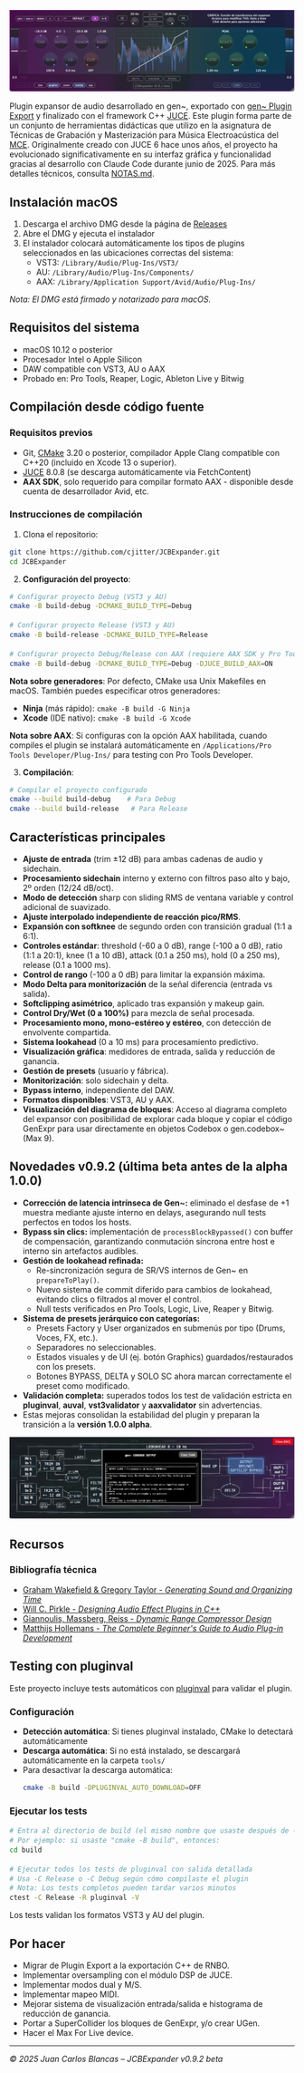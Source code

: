 
![JCBExpander Interface](Assets/screenshot.png)

Plugin expansor de audio desarrollado en gen~, exportado con [gen~ Plugin Export](https://github.com/Cycling74/gen-plugin-export) y finalizado con el framework C++ [JUCE](https://github.com/juce-framework/JUCE). Este plugin forma parte de un conjunto de herramientas didácticas que utilizo en la asignatura de Técnicas de Grabación y Masterización para Música Electroacústica del [MCE](https://katarinagurska.com/curso-of/master-de-composicion-electroacustica-mce/). Originalmente creado con JUCE 6 hace unos años, el proyecto ha evolucionado significativamente en su interfaz gráfica y funcionalidad gracias al desarrollo con Claude Code durante junio de 2025. Para más detalles técnicos, consulta [NOTAS.md](NOTAS.md).

## Instalación macOS
1. Descarga el archivo DMG desde la página de [Releases](https://github.com/cjitter/JCBExpander/releases)
2. Abre el DMG y ejecuta el instalador
3. El instalador colocará automáticamente los tipos de plugins seleccionados en las ubicaciones correctas del sistema:
   - VST3: `/Library/Audio/Plug-Ins/VST3/`
   - AU: `/Library/Audio/Plug-Ins/Components/`
   - AAX: `/Library/Application Support/Avid/Audio/Plug-Ins/`

*Nota: El DMG está firmado y notarizado para macOS.*

## Requisitos del sistema

- macOS 10.12 o posterior
- Procesador Intel o Apple Silicon
- DAW compatible con VST3, AU o AAX
- Probado en: Pro Tools, Reaper, Logic, Ableton Live y Bitwig

## Compilación desde código fuente

### Requisitos previos
- Git, [CMake](https://cmake.org) 3.20 o posterior, compilador Apple Clang compatible con C++20 (incluido en Xcode 13 o superior).
- [JUCE](https://github.com/juce-framework/JUCE) 8.0.8 (se descarga automáticamente via FetchContent)
- **AAX SDK**, solo requerido para compilar formato AAX - disponible desde cuenta de desarrollador Avid, etc.

### Instrucciones de compilación

1. Clona el repositorio:
```bash
git clone https://github.com/cjitter/JCBExpander.git
cd JCBExpander
```

2. **Configuración del proyecto**:
```bash
# Configurar proyecto Debug (VST3 y AU)
cmake -B build-debug -DCMAKE_BUILD_TYPE=Debug

# Configurar proyecto Release (VST3 y AU)
cmake -B build-release -DCMAKE_BUILD_TYPE=Release

# Configurar proyecto Debug/Release con AAX (requiere AAX SDK y Pro Tools Developer instalado)
cmake -B build-debug -DCMAKE_BUILD_TYPE=Debug -DJUCE_BUILD_AAX=ON
```

**Nota sobre generadores**: Por defecto, CMake usa Unix Makefiles en macOS. También puedes especificar otros generadores:
- **Ninja** (más rápido): `cmake -B build -G Ninja`
- **Xcode** (IDE nativo): `cmake -B build -G Xcode`

**Nota sobre AAX**: Si configuras con la opción AAX habilitada, cuando compiles el plugin se instalará automáticamente en `/Applications/Pro Tools Developer/Plug-Ins/` para testing con Pro Tools Developer.

3. **Compilación**:
```bash
# Compilar el proyecto configurado
cmake --build build-debug    # Para Debug
cmake --build build-release   # Para Release
```

## Características principales

- **Ajuste de entrada** (trim ±12 dB) para ambas cadenas de audio y sidechain.
- **Procesamiento sidechain** interno y externo con filtros paso alto y bajo, 2º orden (12/24 dB/oct).
- **Modo de detección** sharp con sliding RMS de ventana variable y control adicional de suavizado.
- **Ajuste interpolado independiente de reacción pico/RMS**.
- **Expansión con softknee** de segundo orden con transición gradual (1:1 a 6:1).
- **Controles estándar**: threshold (-60 a 0 dB), range (-100 a 0 dB), ratio (1:1 a 20:1), knee (1 a 10 dB), attack (0.1 a 250 ms), hold (0 a 250 ms), release (0.1 a 1000 ms).
- **Control de rango** (-100 a 0 dB) para limitar la expansión máxima.
- **Modo Delta para monitorización** de la señal diferencia (entrada vs salida).
- **Softclipping asimétrico**, aplicado tras expansión y makeup gain.
- **Control Dry/Wet (0 a 100%)** para mezcla de señal procesada.
- **Procesamiento mono, mono-estéreo y estéreo**, con detección de envolvente compartida.
- **Sistema lookahead** (0 a 10 ms) para procesamiento predictivo.
- **Visualización gráfica**: medidores de entrada, salida y reducción de ganancia.
- **Gestión de presets** (usuario y fábrica).
- **Monitorización**: solo sidechain y delta.
- **Bypass interno**, independiente del DAW.
- **Formatos disponibles**: VST3, AU y AAX.
- **Visualización del diagrama de bloques**: Acceso al diagrama completo del expansor con posibilidad de explorar cada bloque y copiar el código GenExpr para usar directamente en objetos Codebox o gen.codebox~ (Max 9).

## Novedades v0.9.2 (última beta antes de la alpha 1.0.0)

- **Corrección de latencia intrínseca de Gen~:** eliminado el desfase de +1 muestra mediante ajuste interno en delays, asegurando null tests perfectos en todos los hosts.
- **Bypass sin clics:** implementación de `processBlockBypassed()` con buffer de compensación, garantizando conmutación síncrona entre host e interno sin artefactos audibles.
- **Gestión de lookahead refinada:**
  - Re-sincronización segura de SR/VS internos de Gen~ en `prepareToPlay()`.
  - Nuevo sistema de commit diferido para cambios de lookahead, evitando clics o filtrados al mover el control.
  - Null tests verificados en Pro Tools, Logic, Live, Reaper y Bitwig.
- **Sistema de presets jerárquico con categorías:**
  - Presets Factory y User organizados en submenús por tipo (Drums, Voces, FX, etc.).
  - Separadores no seleccionables.
  - Estados visuales y de UI (ej. botón Graphics) guardados/restaurados con los presets.
  - Botones BYPASS, DELTA y SOLO SC ahora marcan correctamente el preset como modificado.
- **Validación completa:** superados todos los test de validación estricta en **pluginval**, **auval**, **vst3validator** y **aaxvalidator** sin advertencias.
- Estas mejoras consolidan la estabilidad del plugin y preparan la transición a la **versión 1.0.0 alpha**.

![Diagrama de Bloques](Assets/screenshotDiagram.png)

## Recursos

### Bibliografía técnica
- [Graham Wakefield & Gregory Taylor - *Generating Sound and Organizing Time*](https://cycling74.com/books/go)
- [Will C. Pirkle - *Designing Audio Effect Plugins in C++*](https://www.willpirkle.com)
- [Giannoulis, Massberg, Reiss - *Dynamic Range Compressor Design*](https://eecs.qmul.ac.uk/~josh/documents/2012/GiannoulisMassbergReiss-dynamicrangecompression-JAES2012.pdf)
- [Matthijs Hollemans - *The Complete Beginner's Guide to Audio Plug-in Development*](https://www.theaudioprogrammer.com/books/beginners-plugin-book)

## Testing con pluginval

Este proyecto incluye tests automáticos con [pluginval](https://github.com/Tracktion/pluginval) para validar el plugin.

### Configuración

- **Detección automática**: Si tienes pluginval instalado, CMake lo detectará automáticamente
- **Descarga automática**: Si no está instalado, se descargará automáticamente en la carpeta `tools/`
- Para desactivar la descarga automática:
  ```bash
  cmake -B build -DPLUGINVAL_AUTO_DOWNLOAD=OFF
  ```

### Ejecutar los tests

```bash
# Entra al directorio de build (el mismo nombre que usaste después de -B al configurar)
# Por ejemplo: si usaste "cmake -B build", entonces:
cd build

# Ejecutar todos los tests de pluginval con salida detallada
# Usa -C Release o -C Debug según cómo compilaste el plugin
# Nota: Los tests completos pueden tardar varios minutos
ctest -C Release -R pluginval -V
```

Los tests validan los formatos VST3 y AU del plugin.

## Por hacer

- Migrar de Plugin Export a la exportación C++ de RNBO.
- Implementar oversampling con el módulo DSP de JUCE.
- Implementar modos dual y M/S.
- Implementar mapeo MIDI.
- Mejorar sistema de visualización entrada/salida e histograma de reducción de ganancia.
- Portar a SuperCollider los bloques de GenExpr, y/o crear UGen.
- Hacer el Max For Live device.

---

*© 2025 Juan Carlos Blancas – JCBExpander v0.9.2 beta*
